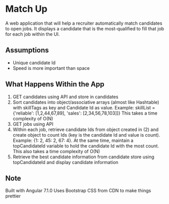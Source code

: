 # Match Up

A web application that will help a recruiter automatically match candidates to open jobs. It displays a candidate that is the most-qualified to fill that job for each
job within the UI.

## Assumptions

- Unique candidate Id
- Speed is more important than space

## What Happens Within the App
1) GET candidates using API and store in candidates
2) Sort candidates into object/associative arrays (almost like Hashtable) with skillTags as key and Candidate Id as value. Example: skillList = {'reliable': [1,2,44,67,89], 'sales': [2,34,56,78,103]]} This takes a time complexity of O(N)
3) GET jobs using API
4) Within each job, retrieve candidate Ids from object created in (2) and create object to count Ids (key is the candidate Id and value is count). Example: {1: 2, 45: 2, 67: 4}. At the same time, maintain a topCandidateId variable to hold the candidate Id with the most count. This also takes a time complexity of O(N)
5) Retrieve the best candidate information from candidate store using topCandidateId and display candidate information

## Note
Built with Angular 7.1.0
Uses Bootstrap CSS from CDN to make things prettier
